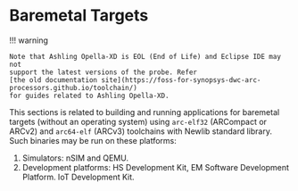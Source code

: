 # Baremetal Targets

!!! warning

    Note that Ashling Opella-XD is EOL (End of Life) and Eclipse IDE may not
    support the latest versions of the probe. Refer
    [the old documentation site](https://foss-for-synopsys-dwc-arc-processors.github.io/toolchain/)
    for guides related to Ashling Opella-XD.

This sections is related to building and running applications for baremetal
targets (without an operating system) using `arc-elf32` (ARCompact or ARCv2)
and `arc64-elf` (ARCv3) toolchains with Newlib standard library. Such binaries
may be run on these platforms:

1. Simulators: nSIM and QEMU.
2. Development platforms: HS Development Kit, EM Software Development Platform.
   IoT Development Kit.
